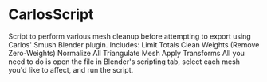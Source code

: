# CarlosScript
Script to perform various mesh cleanup before attempting to export using Carlos' Smush Blender plugin. Includes:
Limit Totals
Clean Weights (Remove Zero-Weights)
Normalize All
Triangulate Mesh
Apply Transforms
All you need to do is open the file in Blender's scripting tab, select each mesh you'd like to affect, and run the script.

